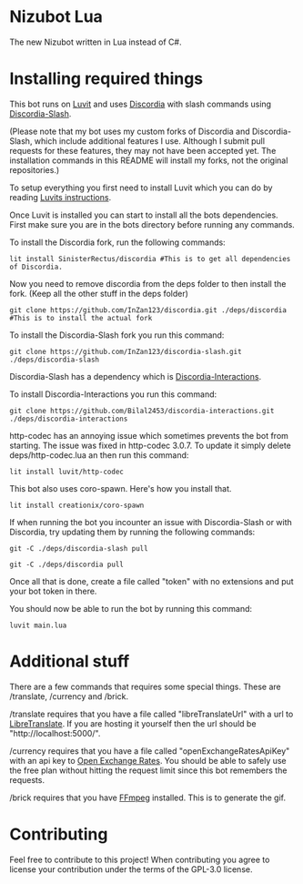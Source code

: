 # Nizubot Lua
 The new Nizubot written in Lua instead of C#.

# Installing required things
This bot runs on [Luvit](https://luvit.io/) and uses [Discordia](https://github.com/SinisterRectus/Discordia) with slash commands using [Discordia-Slash](https://github.com/GitSparTV/discordia-slash).

(Please note that my bot uses my custom forks of Discordia and Discordia-Slash, which include additional features I use. Although I submit pull requests for these features, they may not have been accepted yet. The installation commands in this README will install my forks, not the original repositories.)

To setup everything you first need to install Luvit which you can do by reading [Luvits instructions](https://luvit.io/install.html).

Once Luvit is installed you can start to install all the bots dependencies. First make sure you are in the bots directory before running any commands.

To install the Discordia fork, run the following commands:
```
lit install SinisterRectus/discordia #This is to get all dependencies of Discordia.
```
Now you need to remove discordia from the deps folder to then install the fork. (Keep all the other stuff in the deps folder)
```
git clone https://github.com/InZan123/discordia.git ./deps/discordia #This is to install the actual fork
```
 
To install the Discordia-Slash fork you run this command:
```
git clone https://github.com/InZan123/discordia-slash.git ./deps/discordia-slash
```
Discordia-Slash has a dependency which is [Discordia-Interactions](https://github.com/Bilal2453/discordia-interactions). 

To install Discordia-Interactions you run this command:
```
git clone https://github.com/Bilal2453/discordia-interactions.git ./deps/discordia-interactions
```

http-codec has an annoying issue which sometimes prevents the bot from starting. The issue was fixed in http-codec 3.0.7. To update it simply delete deps/http-codec.lua an then run this command:
```
lit install luvit/http-codec
```

This bot also uses coro-spawn. Here's how you install that.
```
lit install creationix/coro-spawn
```

If when running the bot you incounter an issue with Discordia-Slash or with Discordia, try updating them by running the following commands:
```
git -C ./deps/discordia-slash pull
```
```
git -C ./deps/discordia pull
```

Once all that is done, create a file called "token" with no extensions and put your bot token in there.

You should now be able to run the bot by running this command:
```
luvit main.lua
```

# Additional stuff
There are a few commands that requires some special things. These are /translate, /currency and /brick.

/translate requires that you have a file called "libreTranslateUrl" with a url to [LibreTranslate](https://github.com/LibreTranslate/LibreTranslate). If you are hosting it yourself then the url should be "http://localhost:5000/".

/currency requires that you have a file called "openExchangeRatesApiKey" with an api key to [Open Exchange Rates](https://openexchangerates.org/). You should be able to safely use the free plan without hitting the request limit since this bot remembers the requests.

/brick requires that you have [FFmpeg](https://ffmpeg.org/) installed. This is to generate the gif.

# Contributing
Feel free to contribute to this project! When contributing you agree to license your contribution under the terms of the GPL-3.0 license.
